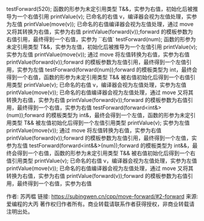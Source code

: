 testForward(520); 函数的形参为未定引用类型 T&&，实参为右值，初始化后被推导为一个右值引用
printValue(v); 已命名的右值 v，编译器会视为左值处理，实参为左值
printValue(move(v)); 已命名的右值编译器会视为左值处理，通过 move 又将其转换为右值，实参为右值
printValue(forward<T>(v));forward 的模板参数为右值引用，最终得到一个右值，实参为 ``右值`
testForward(num); 函数的形参为未定引用类型 T&&，实参为左值，初始化后被推导为一个左值引用
printValue(v); 实参为左值
printValue(move(v)); 通过 move 将左值转换为右值，实参为右值
printValue(forward<T>(v));forward 的模板参数为左值引用，最终得到一个左值引用，实参为左值
testForward(forward<int>(num));forward 的模板类型为 int，最终会得到一个右值，函数的形参为未定引用类型 T&& 被右值初始化后得到一个右值引用类型
printValue(v); 已命名的右值 v，编译器会视为左值处理，实参为左值
printValue(move(v)); 已命名的右值编译器会视为左值处理，通过 move 又将其转换为右值，实参为右值
printValue(forward<T>(v));forward 的模板参数为右值引用，最终得到一个右值，实参为右值
testForward(forward<int&>(num));forward 的模板类型为 int&，最终会得到一个左值，函数的形参为未定引用类型 T&& 被左值初始化后得到一个左值引用类型
printValue(v); 实参为左值
printValue(move(v)); 通过 move 将左值转换为右值，实参为右值
printValue(forward<T>(v));forward 的模板参数为左值引用，最终得到一个左值，实参为左值
testForward(forward<int&&>(num));forward 的模板类型为 int&&，最终会得到一个右值，函数的形参为未定引用类型 T&& 被右值初始化后得到一个右值引用类型
printValue(v); 已命名的右值 v，编译器会视为左值处理，实参为左值
printValue(move(v)); 已命名的右值编译器会视为左值处理，通过 move 又将其转换为右值，实参为右值
printValue(forward<T>(v));forward 的模板参数为右值引用，最终得到一个右值，实参为右值


作者: 苏丙榅
链接: https://subingwen.cn/cpp/move-forward/#2-forward
来源: 爱编程的大丙
著作权归作者所有。商业转载请联系作者获得授权，非商业转载请注明出处。
